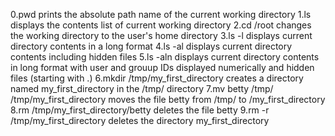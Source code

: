 0.pwd prints the absolute path name of the current working directory
1.ls displays the contents list of current working directory
2.cd /root changes the working directory to the user's home directory
3.ls -l displays current directory contents in a long format
4.ls -al displays current directory contents including hidden files
5.ls -aln displays current directory contents in long format with user and grouup IDs displayed numerically and hidden files (starting with .)
6.mkdir /tmp/my_first_directory creates a directory named my_first_directory in the /tmp/ directory
7.mv betty /tmp/ /tmp/my_first_directory moves the file betty from /tmp/ to /my_first_directory
8.rm /tmp/my_first_directory/betty deletes the file betty
9.rm -r /tmp/my_first_directory deletes the directory my_first_directory
